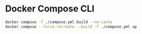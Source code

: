 # Docker Compose CLI
```bash
docker compose -f ./compose.yml build --no-cache
docker compose --force-recreate --build -f ./compose.yml up
```
